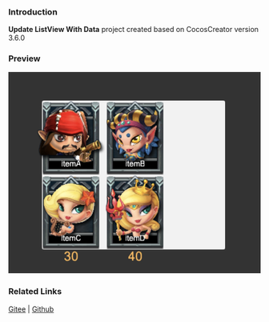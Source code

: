 ### Introduction

**Update ListView With Data** project created based on CocosCreator version 3.6.0

### Preview
![image](../../../image/202203/2022030206.png)

### Related Links
[Gitee](https://gitee.com/mirrors_cocos-creator/demo-ui/tree/v3.0/assets/scene) | [Github](https://github.com/cocos-creator/demo-ui/tree/v3.0/assets/scene)
